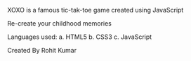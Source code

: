 XOXO is a famous tic-tak-toe game created using JavaScript

Re-create your childhood memories

Languages used: a. HTML5 b. CSS3 c. JavaScript

Created By Rohit Kumar
